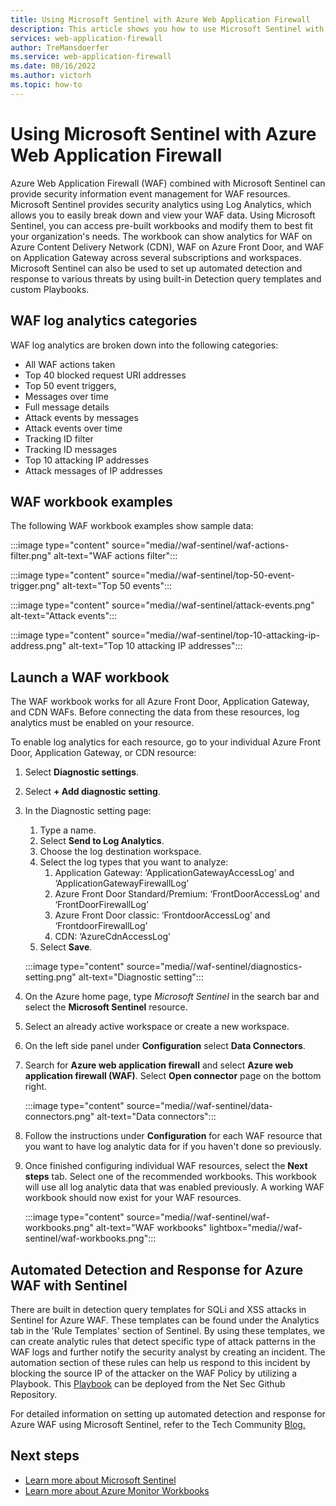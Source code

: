 ```yaml
---
title: Using Microsoft Sentinel with Azure Web Application Firewall 
description: This article shows you how to use Microsoft Sentinel with Azure Web Application Firewall (WAF)
services: web-application-firewall
author: TreMansdoerfer
ms.service: web-application-firewall
ms.date: 08/16/2022
ms.author: victorh
ms.topic: how-to
---
```


# Using Microsoft Sentinel with Azure Web Application Firewall

Azure Web Application Firewall (WAF) combined with Microsoft Sentinel can provide security information event management for WAF resources. Microsoft Sentinel provides security analytics using Log Analytics, which allows you to easily break down and view your WAF data. Using Microsoft Sentinel, you can access pre-built workbooks and modify them to best fit your organization's needs. The workbook can show analytics for WAF on Azure Content Delivery Network (CDN), WAF on Azure Front Door, and WAF on Application Gateway across several subscriptions and workspaces. Microsoft Sentinel can also be used to set up automated detection and response to various threats by using built-in Detection query templates and custom Playbooks.

## WAF log analytics categories

WAF log analytics are broken down into the following categories:  

- All WAF actions taken 
- Top 40 blocked request URI addresses 
- Top 50 event triggers,  
- Messages over time 
- Full message details 
- Attack events by messages  
- Attack events over time 
- Tracking ID filter 
- Tracking ID messages 
- Top 10 attacking IP addresses 
- Attack messages of IP addresses 

## WAF workbook examples

The following WAF workbook examples show sample data:

:::image type="content" source="media//waf-sentinel/waf-actions-filter.png" alt-text="WAF actions filter":::

:::image type="content" source="media//waf-sentinel/top-50-event-trigger.png" alt-text="Top 50 events":::

:::image type="content" source="media//waf-sentinel/attack-events.png" alt-text="Attack events":::

:::image type="content" source="media//waf-sentinel/top-10-attacking-ip-address.png" alt-text="Top 10 attacking IP addresses":::

## Launch a WAF workbook

The WAF workbook works for all Azure Front Door, Application Gateway, and CDN WAFs. Before connecting the data from these resources, log analytics must be enabled on your resource. 

To enable log analytics for each resource, go to your individual Azure Front Door, Application Gateway, or CDN resource:

1. Select **Diagnostic settings**.

1. Select **+ Add diagnostic setting**. 

1. In the Diagnostic setting page:
   1. Type a name. 
   1. Select **Send to Log Analytics**. 
   1. Choose the log destination workspace. 
   1. Select the log types that you want to analyze:
      1. Application Gateway: ‘ApplicationGatewayAccessLog’ and ‘ApplicationGatewayFirewallLog’
      1. Azure Front Door Standard/Premium: ‘FrontDoorAccessLog’ and ‘FrontDoorFirewallLog’
      1. Azure Front Door classic: ‘FrontdoorAccessLog’ and ‘FrontdoorFirewallLog’
      1. CDN: ‘AzureCdnAccessLog’
   1. Select **Save**.

   :::image type="content" source="media//waf-sentinel/diagnostics-setting.png" alt-text="Diagnostic setting":::

1. On the Azure home page, type *Microsoft Sentinel* in the search bar and select the **Microsoft Sentinel** resource. 

1. Select an already active workspace or create a new workspace. 

1. On the left side panel under **Configuration** select **Data Connectors**.

1. Search for **Azure web application firewall** and select **Azure web application firewall (WAF)**. Select **Open connector** page on the bottom right.

   :::image type="content" source="media//waf-sentinel/data-connectors.png" alt-text="Data connectors":::

1. Follow the instructions under **Configuration** for each WAF resource that you want to have log analytic data for if you haven't done so previously.

1. Once finished configuring individual WAF resources, select the **Next steps** tab. Select one of the recommended workbooks. This workbook will use all log analytic data that was enabled previously. A working WAF workbook should now exist for your WAF resources.

   :::image type="content" source="media//waf-sentinel/waf-workbooks.png" alt-text="WAF workbooks" lightbox="media//waf-sentinel/waf-workbooks.png":::
   
## Automated Detection and Response for Azure WAF with Sentinel

There are built in detection query templates for SQLi and XSS attacks in Sentinel for Azure WAF. These templates can be found under the Analytics tab in the 'Rule Templates' section of Sentinel. By using these templates, we can create analytic rules that detect specific type of attack patterns in the WAF logs and further notify the security analyst by creating an incident. The automation section of these rules can help us respond to this incident by blocking the source IP of the attacker on the WAF Policy by utilizing a Playbook. This [Playbook](https://github.com/Azure/Azure-Network-Security/tree/master/Azure%20WAF/Playbook%20-%20WAF%20Sentinel%20Playbook%20Block%20IP%20-%20New) can be deployed from the Net Sec Github Repository. 

For detailed information on setting up automated detection and response for Azure WAF using Microsoft Sentinel, refer to the Tech Community [Blog.](https://techcommunity.microsoft.com/t5/azure-network-security-blog/automated-detection-and-response-for-azure-waf-with-sentinel/ba-p/3692525)

## Next steps

- [Learn more about Microsoft Sentinel](../sentinel/overview.md)
- [Learn more about Azure Monitor Workbooks](../azure-monitor/visualize/workbooks-overview.md)

